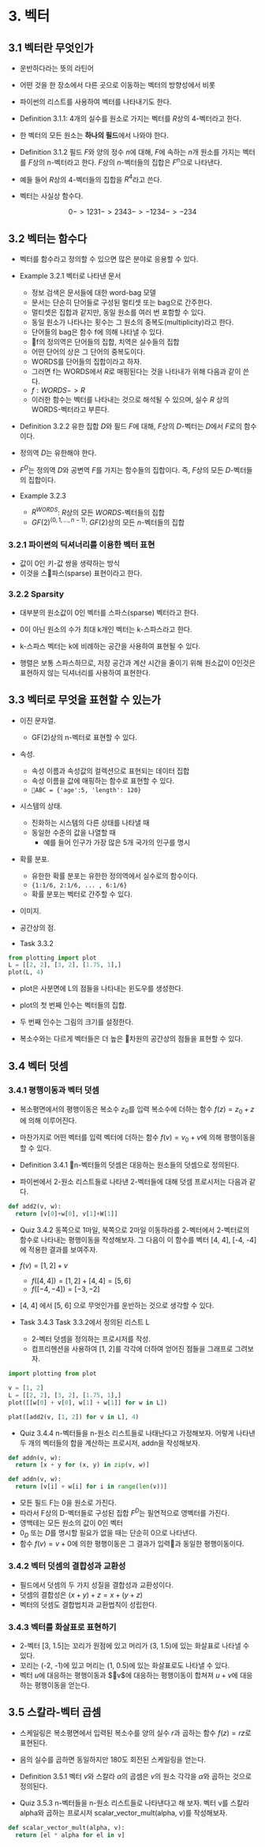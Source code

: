 # 3. 벡터

## 3.1 벡터란 무엇인가

- 운반하다라는 뜻의 라틴어
- 어떤 것을 한 장소에서 다른 곳으로 이동하는 벡터의 방향성에서 비롯
- 파이썬의 리스트를 사용하여 벡터를 나타내기도 한다.

- Definition 3.1.1: 4개의 실수를 원소로 가지는 벡터를 $R$상의 4-벡터라고 한다.

- 한 벡터의 모든 원소는 **하나의 필드**에서 나와야 한다.

- Definition 3.1.2 필드 $F$와 양의 정수 $n$에 대해, $F$에 속하는 $n$개 원소를 가지는 벡터를 $F$상의 $n$-벡터라고 한다. $F$상의 $n$-벡터들의 집합은 $F^n$으로 나타낸다.
- 예들 들어 $R$상의 4-벡터들의 집합을 $R^4$라고 쓴다.

- 벡터는 사실상 함수다.

```math
0 -> 123
1 -> 234
3 -> -123
4 -> -234
```

## 3.2 벡터는 함수다

- 벡터를 함수라고 정의할 수 있으면 많은 분야로 응용할 수 있다.

- Example 3.2.1 벡터로 나타낸 문서
  - 정보 검색은 문서들에 대한 word-bag 모델
  - 문서는 단순히 단어들로 구성된 멀티셋 또는 bag으로 간주한다.
  - 멀티셋은 집합과 같지만, 동일 원소를 여러 번 포함할 수 있다.
  - 동일 원소가 나타나는 횟수는 그 원소의 중복도(multiplicity)라고 한다.
  - 단어들의 bag은 함수 f에 의해 나타낼 수 있다.
  - f의 정의역은 단어들의 집합, 치역은 실수들의 집합
  - 어떤 단어의 상은 그 단어의 중복도이다.
  - WORDS를 단어들의 집합이라고 하자.
  - 그러면 f는 WORDS에서 $R$로 매핑된다는 것을 나타내가 위해 다음과 같이 쓴다.
  - $f:WORDS -> R$
  - 이러한 함수는 벡터를 나타내는 것으로 해석될 수 있으며, 실수 $R$ 상의 WORDS-벡터라고 부른다.

- Definition 3.2.2 유한 집합 $D$와 필드 $F$에 대해, $F$상의 $D$-벡터는 $D$에서 $F$로의 함수이다.

- 정의역 $D$는 유한해야 한다.

- $F^D$는 정의역 $D$와 공변역 $F$를 가지는 함수들의 집합이다. 즉, $F$상의 모든 $D$-벡터들의 집합이다.

- Example 3.2.3
  - $R^{WORDS}$: $R$상의 모든 $WORDS$-벡터들의 집합
  - $GF(2)^{(0, 1, ..., n-1)}$: $GF(2)$상의 모든 $n$-벡터들의 집합

### 3.2.1 파이썬의 딕셔너리를 이용한 벡터 표현

- 값이 0인 키-값 쌍을 생략하는 방식
- 이것을 스파스(sparse) 표현이라고 한다.

### 3.2.2 Sparsity

- 대부분의 원소값이 0인 벡터를 스파스(sparse) 벡터라고 한다.
- 0이 아닌 원소의 수가 최대 k개인 벡터는 k-스파스라고 한다.
- k-스파스 벡터는 k에 비례하는 공간을 사용하여 표현될 수 있다.

- 행렬은 보통 스파스하므로, 저장 공간과 계산 시간을 줄이기 위해 원소값이 0인것은 표현하지 않는 딕셔너리를 사용하여 표현한다.

## 3.3 벡터로 무엇을 표현할 수 있는가

- 이진 문자열.
  - GF(2)상의 n-벡터로 표현할 수 있다.

- 속성.
  - 속성 이름과 속성값의 컬렉션으로 표현되는 데이터 집합
  - 속성 이름을 값에 매핑하는 함수로 표현할 수 있다.
  - `ABC = {'age':5, 'length': 120}`

- 시스템의 상태.
  - 진화하는 시스템의 다른 상태를 나타낼 때
  - 동일한 수준의 값을 나열할 때
    - 예를 들어 인구가 가장 많은 5개 국가의 인구를 명시

- 확률 분포.
  - 유한한 확률 분포는 유한한 정의역에서 실수로의 함수이다.
  - `{1:1/6, 2:1/6, ... , 6:1/6}`
  - 확률 분포는 벡터로 간주할 수 있다.

- 이미지.

- 공간상의 점.

- Task 3.3.2

```py
from plotting import plot
L = [[2, 2], [3, 2], [1.75, 1],]
plot(L, 4)
```

- plot은 사분면에 L의 점들을 나타내는 윈도우를 생성한다.
- plot의 첫 번째 인수는 벡터들의 집합.
- 두 번째 인수는 그림의 크기를 설정한다.

- 복소수와는 다르게 벡터들은 더 높은 차원의 공간상의 점들을 표현할 수 있다.

## 3.4 벡터 덧셈

### 3.4.1 평행이동과 벡터 덧셈

- 복소평면에서의 평행이동은 복소수 $z_0$를 입력 복소수에 더하는 함수 $f(z) = z_0 + z$에 의해 이루어진다.
- 마찬가지로 어떤 벡터를 입력 벡터에 더하는 함수 $f(v) = v_0 + v$에 의해 평행이동을 할 수 있다.

- Definition 3.4.1 n-벡터들의 덧셈은 대응하는 원소들의 덧셈으로 정의된다.

- 파이썬에서 2-원소 리스트들로 나타낸 2-벡터들에 대해 덧셈 프로시저는 다음과 같다.

```py
def add2(v, w):
  return [v[0]+w[0], v[1]+W[1]]
```

- Quiz 3.4.2 동쪽으로 1마일, 북쪽으로 2마일 이동하라를 2-벡터에서 2-벡터로의 함수로 나타내는 평행이동을 작성해보자. 그 다음이 이 함수를 벡터 [4, 4], [-4, -4]에 적용한 결과를 보여주자.

- $f(v) = [1, 2] + v$
  - $f([4, 4]) = [1, 2] + [4, 4] = [5, 6]$
  - $f([-4, -4]) = [-3, -2]$

- [4, 4] 에서 [5, 6] 으로 무엇인가를 운반하는 것으로 생각할 수 있다.

- Task 3.4.3 Task 3.3.2에서 정의된 리스트 L
  - 2-벡터 덧셈을 정의하는 프로시저를 작성.
  - 컴프리헨션을 사용하여 [1, 2]를 각각에 더하여 얻어진 점들을 그래프로 그려보자.

```py
import plotting from plot

v = [1, 2]
L = [[2, 2], [3, 2], [1.75, 1],]
plot([[w[0] + v[0], w[1] + w[1]] for w in L])
```

```py
plat([add2(v, [1, 2]) for v in L], 4)
```

- Quiz 3.4.4 n-벡터들을 n-원소 리스트들로 나태난다고 가정해보자. 어렇게 나타낸 두 개의 벡터들의 합을 계산하는 프로시저, addn을 작성해보자.

```py
def addn(v, w):
  return [x + y for (x, y) in zip(v, w)]
```

```py
def addn(v, w):
  return [v[i] + w[i] for i in range(len(v))]
```

- 모든 필드 F는 0을 원소로 가진다.
- 따라서 F상의 D-벡터들로 구성된 집합 $F^D$는 필연적으로 영벡터를 가진다.
- 영백테는 모든 원소의 값이 0인 벡터
- $0_D$ 또는 $D$를 명시할 필요가 없을 때는 단순히 $0$으로 나타낸다.
- 함수 $f(v) = v + 0$에 의한 평행이동은 그 결과가 입력과 동일한 평행이동이다.

### 3.4.2 벡터 덧셈의 결합성과 교환성

- 필드에서 덧셈의 두 가지 성질을 결합성과 교환성이다.
- 덧셈의 결합성은 $(x + y) + z = x + (y + z)$
- 벡터의 덧셈도 결합법치과 교환법칙이 성립한다.

### 3.4.3 벡터를 화살표로 표현하기

- 2-벡터 [3, 1.5]는 꼬리가 원점에 있고 머리가 (3, 1.5)에 있는 화살표로 나타낼 수 있다.
- 꼬리는 (-2, -1)에 있고 머리는 (1, 0.5)에 있는 화살표로도 나타낼 수 있다.
- 벡터 $u$에 대응하는 평행이동과 $v$에 대응하는 평행이동이 합쳐져 $u + v$에 대응하는 평행이동을 얻는다.

## 3.5 스칼라-벡터 곱셈

- 스케일링은 복소평면에서 입력된 복소수를 양의 실수 $r$과 곱하는 함수 $f(z) = rz$로 표현된다.
- 음의 실수를 곱하면 동일하지만 180도 회전된 스케일링을 얻는다.

- Definition 3.5.1 벡터 $v$와 스칼라 $\alpha$의 곱셈은 $v$의 원소 각각을 $\alpha$와 곱하는 것으로 정의된다.

- Quiz 3.5.3 n-벡터들을 n-원소 리스트들로 나타낸다고 해 보자. 벡터 v를 스칼라 alpha와 곱하는 프로시저 scalar_vector_mult(alpha, v)를 작성해보자.

```py
def scalar_vector_mult(alpha, v):
  return [el * alpha for el in v]
```